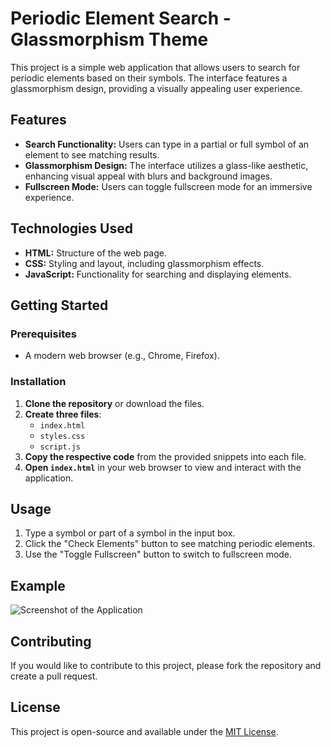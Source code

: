 # Periodic Element Search - Glassmorphism Theme

This project is a simple web application that allows users to search for periodic elements based on their symbols. The interface features a glassmorphism design, providing a visually appealing user experience.

## Features

- **Search Functionality:** Users can type in a partial or full symbol of an element to see matching results.
- **Glassmorphism Design:** The interface utilizes a glass-like aesthetic, enhancing visual appeal with blurs and background images.
- **Fullscreen Mode:** Users can toggle fullscreen mode for an immersive experience.

## Technologies Used

- **HTML:** Structure of the web page.
- **CSS:** Styling and layout, including glassmorphism effects.
- **JavaScript:** Functionality for searching and displaying elements.

## Getting Started

### Prerequisites

- A modern web browser (e.g., Chrome, Firefox).

### Installation

1. **Clone the repository** or download the files.
2. **Create three files**: 
   - `index.html`
   - `styles.css`
   - `script.js`
3. **Copy the respective code** from the provided snippets into each file.
4. **Open `index.html`** in your web browser to view and interact with the application.

## Usage

1. Type a symbol or part of a symbol in the input box.
2. Click the "Check Elements" button to see matching periodic elements.
3. Use the "Toggle Fullscreen" button to switch to fullscreen mode.

## Example

![Screenshot of the Application](screenshot.png)  <!-- Replace with a screenshot of your application -->

## Contributing

If you would like to contribute to this project, please fork the repository and create a pull request. 

## License

This project is open-source and available under the [MIT License](LICENSE).
